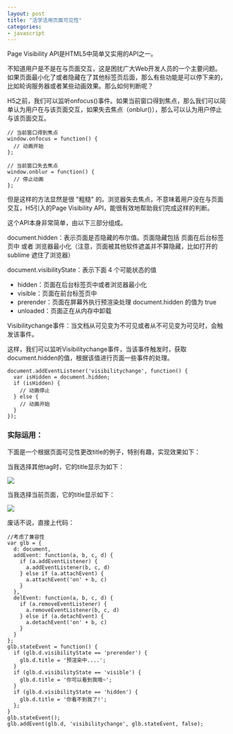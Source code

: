```yaml
---
layout: post
title: "活学活用页面可见性"
categories:
- javascript
---
```


Page Visibility API是HTML5中简单又实用的API之一。

不知道用户是不是在与页面交互，这是困扰广大Web开发人员的一个主要问题。如果页面最小化了或者隐藏在了其他标签页后面，那么有些功能是可以停下来的，比如轮询服务器或者某些动画效果。那么如何判断呢？

H5之前，我们可以监听onfocus()事件。如果当前窗口得到焦点，那么我们可以简单认为用户在与该页面交互，如果失去焦点（onblur()），那么可以认为用户停止与该页面交互。

```
// 当前窗口得到焦点
window.onfocus = function() {
  // 动画开始
};

// 当前窗口失去焦点
window.onblur = function() {
  // 停止动画
};
```

但是这样的方法显然是很 "粗糙" 的。浏览器失去焦点，不意味着用户没在与页面交互，H5引入的Page Visibility API，能很有效地帮助我们完成这样的判断。

这个API本身非常简单，由以下三部分组成。

document.hidden：表示页面是否隐藏的布尔值。页面隐藏包括 页面在后台标签页中 或者 浏览器最小化（注意，页面被其他软件遮盖并不算隐藏，比如打开的 sublime 遮住了浏览器）

document.visibilityState：表示下面 4 个可能状态的值

* hidden：页面在后台标签页中或者浏览器最小化
* visible：页面在前台标签页中
* prerender：页面在屏幕外执行预渲染处理 document.hidden 的值为 true
* unloaded：页面正在从内存中卸载

Visibilitychange事件：当文档从可见变为不可见或者从不可见变为可见时，会触发该事件。

这样，我们可以监听Visibilitychange事件，当该事件触发时，获取document.hidden的值，根据该值进行页面一些事件的处理。

```
document.addEventListener('visibilitychange', function() {
  var isHidden = document.hidden;
  if (isHidden) {
    // 动画停止
  } else {
    // 动画开始
  }
});
```

### 实际运用：

下面是一个根据页面可见性更改title的例子，特别有趣，实现效果如下：

当我选择其他tag时，它的title显示为如下：

![](../../../../img/page2.png)

当我选择当前页面，它的title显示如下：

![](../../../../img/page1.png)

废话不说，直接上代码：

```
//考虑了兼容性
var glb = {
  d: document,
  addEvent: function(a, b, c, d) {
    if (a.addEventListener) {
      a.addEventListener(b, c, d)
    } else if (a.attachEvent) {
      a.attachEvent('on' + b, c)
    }
  },
  delEvent: function(a, b, c, d) {
    if (a.removeEventListener) {
      a.removeEventListener(b, c, d)
    } else if (a.detachEvent) {
      a.detachEvent('on' + b, c)
    }
  }
};
glb.stateEvent = function() {
  if (glb.d.visibilityState == 'prerender') {
    glb.d.title = '预渲染中....';
  }
  if (glb.d.visibilityState == 'visible') {
    glb.d.title = '你可以看到我哦~';
  }
  if (glb.d.visibilityState == 'hidden') {
    glb.d.title = '你看不到我了!';
  };
}
glb.stateEvent();
glb.addEvent(glb.d, 'visibilitychange', glb.stateEvent, false);
```
